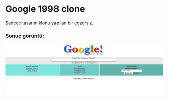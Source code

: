 # Google 1998 clone
Sadece tasarım klonu yapılan bir egzersiz.
### Sonuç görüntü:
![site goruntusu](site-goruntusu.png)
